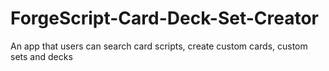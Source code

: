 # ForgeScript-Card-Deck-Set-Creator
An app that users can search card scripts, create custom cards, custom sets and decks
